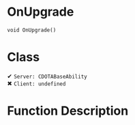 # OnUpgrade
```
void OnUpgrade()
```
# Class
✔ `Server: CDOTABaseAbility`  
✖ `Client: undefined`  

# Function Description

